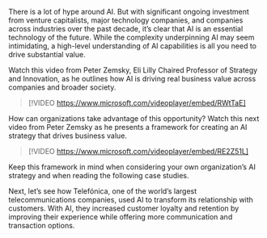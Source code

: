 There is a lot of hype around AI. But with significant ongoing investment from venture capitalists, major technology companies, and companies across industries over the past decade, it’s clear that AI is an essential technology of the future. While the complexity underpinning AI may seem intimidating, a high-level understanding of AI capabilities is all you need to drive substantial value.

Watch this video from Peter Zemsky, Eli Lilly Chaired Professor of Strategy and Innovation, as he outlines how AI is driving real business value across companies and broader society.

> [!VIDEO https://www.microsoft.com/videoplayer/embed/RWtTaE]

How can organizations take advantage of this opportunity? Watch this next video from Peter Zemsky as he presents a framework for creating an AI strategy that drives business value.

> [!VIDEO https://www.microsoft.com/videoplayer/embed/RE2Z51L]

Keep this framework in mind when considering your own organization’s AI strategy and when reading the following case studies.

Next, let’s see how Telefónica, one of the world’s largest telecommunications companies, used AI to transform its relationship with customers. With AI, they increased customer loyalty and retention by improving their experience while offering more communication and transaction options.